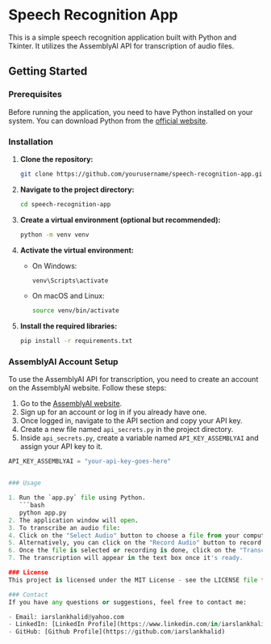 # Speech Recognition App

This is a simple speech recognition application built with Python and Tkinter. It utilizes the AssemblyAI API for transcription of audio files.

## Getting Started

### Prerequisites

Before running the application, you need to have Python installed on your system. You can download Python from the [official website](https://www.python.org/downloads/).

### Installation

1. **Clone the repository:**
    ```bash
    git clone https://github.com/yourusername/speech-recognition-app.git
    ```

2. **Navigate to the project directory:**
    ```bash
    cd speech-recognition-app
    ```

3. **Create a virtual environment (optional but recommended):**
    ```bash
    python -m venv venv
    ```

4. **Activate the virtual environment:**
   - On Windows:
     ```bash
     venv\Scripts\activate
     ```
   - On macOS and Linux:
     ```bash
     source venv/bin/activate
     ```

5. **Install the required libraries:**
    ```bash
    pip install -r requirements.txt
    ```

### AssemblyAI Account Setup

To use the AssemblyAI API for transcription, you need to create an account on the AssemblyAI website. Follow these steps:

1. Go to the [AssemblyAI website](https://www.assemblyai.com/).
2. Sign up for an account or log in if you already have one.
3. Once logged in, navigate to the API section and copy your API key.
4. Create a new file named `api_secrets.py` in the project directory.
5. Inside `api_secrets.py`, create a variable named `API_KEY_ASSEMBLYAI` and assign your API key to it.

```python
API_KEY_ASSEMBLYAI = "your-api-key-goes-here"


### Usage

1. Run the `app.py` file using Python.
   ```bash
   python app.py
2. The application window will open.
3. To transcribe an audio file:
4. Click on the "Select Audio" button to choose a file from your computer.
5. Alternatively, you can click on the "Record Audio" button to record audio directly.
6. Once the file is selected or recording is done, click on the "Transcribe" button.
7. The transcription will appear in the text box once it's ready.

### License
This project is licensed under the MIT License - see the LICENSE file for details.

### Contact
If you have any questions or suggestions, feel free to contact me:

- Email: iarslankhalid@yahoo.com
- LinkedIn: [LinkedIn Profile](https://www.linkedin.com/in/iarslankhalid/)
- GitHub: [Github Profile](https://github.com/iarslankhalid)